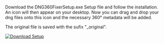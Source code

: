 Download the DNG360FixerSetup.exe Setup file and follow the installation. An icon will then appear on your desktop. Now you can drag and drop your dng files onto this icon and the necessary 360° metadata will be added.

The original file is saved with the sufix "_original".

[![Download Setup](https://img.shields.io/badge/Download-DNG360FixerSetup-brightgreen)](https://github.com/LauritzOffe/DNG-360-Fixer/releases/tag/publish)
